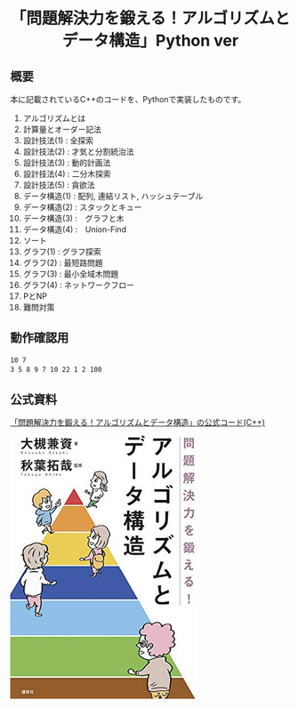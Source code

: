 <div align="center">
<h1>
    <br>
    「問題解決力を鍛える！アルゴリズムとデータ構造」Python ver
    <br>
</h1>
</div>

## 概要
本に記載されているC++のコードを、Pythonで実装したものです。
1. アルゴリズムとは
1. 計算量とオーダー記法
1. 設計技法(1) : 全探索
1. 設計技法(2) : 才気と分割統治法
1. 設計技法(3) : 動的計画法
1. 設計技法(4) : 二分木探索
1. 設計技法(5) : 貪欲法
1. データ構造(1) : 配列, 連結リスト, ハッシュテーブル
1. データ構造(2) : スタックとキュー
1. データ構造(3) :　グラフと木
1. データ構造(4) :　Union-Find　
1. ソート
1. グラフ(1) : グラフ探索
1. グラフ(2) : 最短路問題
1. グラフ(3) : 最小全域木問題
1. グラフ(4) : ネットワークフロー
1. PとNP
1. 難問対策

## 動作確認用
```bash
10 7
3 5 8 9 7 10 22 1 2 100
```

## 公式資料
[「問題解決力を鍛える！アルゴリズムとデータ構造」の公式コード(C++)](https://github.com/drken1215/book_algorithm_solution/tree/bf4af1b13b6fb1f58b8a921ab319096422f064d6)

![book](./image/book_image.png)